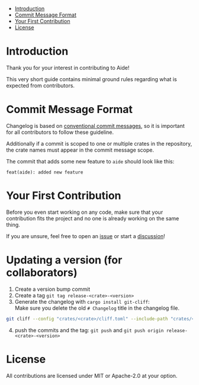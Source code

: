 - [Introduction](#introduction)
- [Commit Message Format](#commit-message-format)
- [Your First Contribution](#your-first-contribution)
- [License](#license)

# Introduction

Thank you for your interest in contributing to Aide!

This very short guide contains minimal ground rules regarding
what is expected from contributors.

# Commit Message Format

Changelog is based on [conventional commit messages](https://www.conventionalcommits.org/en/v1.0.0/), so it is important for all contributors to follow these guideline.

Additionally if a commit is scoped to one or multiple crates in the repository, the crate names must appear in the commit message scope.

The commit that adds some new feature to `aide` should look like this:

```
feat(aide): added new feature
```

# Your First Contribution

Before you even start working on any code, make sure that your contribution fits the project
and no one is already working on the same thing.

If you are unsure, feel free to open an [issue](https://github.com/tamasfe/aide/issues) or start a [discussion](https://github.com/tamasfe/aide/discussions)!

# Updating a version (for collaborators)

1. Create a version bump commit
2. Create a tag `git tag release-<crate>-<version>`
3. Generate the changelog with `cargo install git-cliff`:  
Make sure you delete the old `# Changelog` title in the changelog file.
```sh
git cliff --config "crates/<crate>/cliff.toml" --include-path "crates/<crate>/**/*" -l --prepend crates/<crate>/CHANGELOG.md
```
4. push the commits and the tag: `git push` and `git push origin release-<crate>-<version>`

# License

All contributions are licensed under MIT or Apache-2.0 at your option.
